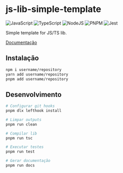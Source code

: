 # js-lib-simple-template

![JavaScript](https://img.shields.io/badge/javascript-%23323330.svg?style=for-the-badge&logo=javascript&logoColor=%23F7DF1E)
![TypeScript](https://img.shields.io/badge/typescript-%23007ACC.svg?style=for-the-badge&logo=typescript&logoColor=white)
![NodeJS](https://img.shields.io/badge/node.js-6DA55F?style=for-the-badge&logo=node.js&logoColor=white)
![PNPM](https://img.shields.io/badge/pnpm-%234a4a4a.svg?style=for-the-badge&logo=pnpm&logoColor=f69220)
![Jest](https://img.shields.io/badge/-jest-%23C21325?style=for-the-badge&logo=jest&logoColor=white)

Simple template for JS/TS lib.

[Documentação](https://<username>.github.io/<repository>)

## Instalação

```sh
npm i username/repository
yarn add username/repository
pnpm add username/repository
```

## Desenvolvimento

```sh
# Configurar git hooks
pnpm dlx lefthook install

# Limpar outputs
pnpm run clean

# Compilar lib
pnpm run tsc

# Executar testes
pnpm run test

# Gerar documentação
pnpm run docs
```
